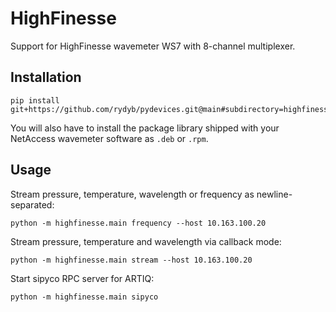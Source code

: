 # HighFinesse

Support for HighFinesse wavemeter WS7 with 8-channel multiplexer.

## Installation

```shell
pip install git+https://github.com/rydyb/pydevices.git@main#subdirectory=highfinesse
```

You will also have to install the package library shipped with your NetAccess wavemeter software as `.deb` or `.rpm`.

## Usage

Stream pressure, temperature, wavelength or frequency as newline-separated:
```shell
python -m highfinesse.main frequency --host 10.163.100.20
```

Stream pressure, temperature and wavelength via callback mode:
```shell
python -m highfinesse.main stream --host 10.163.100.20
```

Start sipyco RPC server for ARTIQ:
```shell
python -m highfinesse.main sipyco
```
